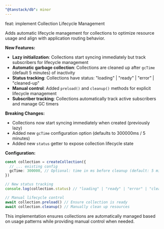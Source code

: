 ```yaml
---
"@tanstack/db": minor
---
```


feat: implement Collection Lifecycle Management

Adds automatic lifecycle management for collections to optimize resource usage and align with application routing behavior.

**New Features:**

- **Lazy initialization**: Collections start syncing immediately but track subscribers for lifecycle management
- **Automatic garbage collection**: Collections are cleaned up after `gcTime` (default 5 minutes) of inactivity
- **Status tracking**: Collections have status: "loading" | "ready" | "error" | "cleaned-up"
- **Manual control**: Added `preload()` and `cleanup()` methods for explicit lifecycle management
- **Subscriber tracking**: Collections automatically track active subscribers and manage GC timers

**Breaking Changes:**

- Collections now start syncing immediately when created (previously lazy)
- Added new `gcTime` configuration option (defaults to 300000ms / 5 minutes)
- Added new `status` getter to expose collection lifecycle state

**Configuration:**

```typescript
const collection = createCollection({
  // ... existing config
  gcTime: 300000, // Optional: time in ms before cleanup (default: 5 minutes)
})

// New status tracking
console.log(collection.status) // "loading" | "ready" | "error" | "cleaned-up"

// Manual lifecycle control
await collection.preload() // Ensure collection is ready
await collection.cleanup() // Manually clean up resources
```

This implementation ensures collections are automatically managed based on usage patterns while providing manual control when needed.
